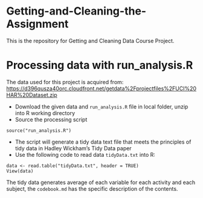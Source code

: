 # Getting-and-Cleaning-the-Assignment
This is the repository for Getting and Cleaning Data Course Project.
# Processing data with run_analysis.R
The data used for this project is acquired from: https://d396qusza40orc.cloudfront.net/getdata%2Fprojectfiles%2FUCI%20HAR%20Dataset.zip

* Download the given data and `run_analysis.R` file in local folder, unzip into R working directory
* Source the processing script  
```{r}
source("run_analysis.R")
```
* The script will generate a tidy data text file that meets the principles of tidy data in Hadley Wickham’s Tidy Data paper
* Use the following code to read data `tidyData.txt` into R: 
```{r}
data <- read.table("tidyData.txt", header = TRUE) 
View(data)
```
The tidy data generates average of each variable for each activity and each subject, the `codebook.md` has the specific description of the contents.
